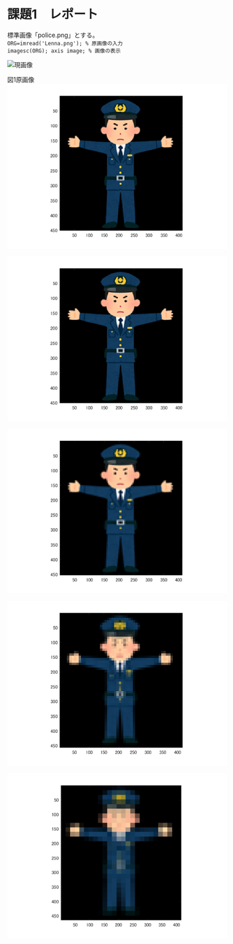 
# 課題1　レポート

標準画像「police.png」とする。   
`ORG=imread('Lenna.png'); % 原画像の入力`  
`imagesc(ORG); axis image; % 画像の表示`

![現画像](https://github.com/yoshihiro0118/test/blob/master/image/police.png)　　

図1原画像
![1/2](image/police1.png)

![1/4](image/police2.png)

![1/8](image/police3.png)

![1/16](image/police4.png)

![1/32](image/police5.png)
